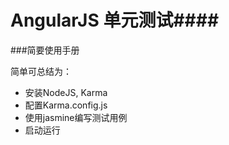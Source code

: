 
# AngularJS 单元测试####

###简要使用手册

简单可总结为：
- 安装NodeJS, Karma
- 配置Karma.config.js
- 使用jasmine编写测试用例
- 启动运行




